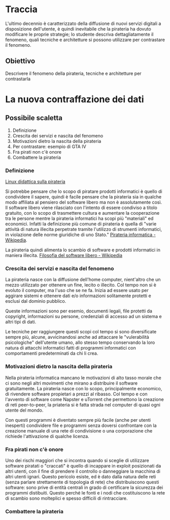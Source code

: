 # Traccia

L'ultimo decennio è caratterizzato della diffusione di nuovi servizi digitali a disposizione dell'utente, è quindi inevitabile che la pirateria ha dovuto modificare le proprie strategie; lo studente descriva dettagliatamente il fenomeno, quali tecniche e architetture si possono utilizzare per contrastare il fenomeno.

## Obiettivo

Descrivere il fenomeno della pirateria, tecniche e architetture per contrastarla

# La nuova contraffazione dei dati

## Possibile scaletta

<ol>
	<li>Definizione</li>
	<li>Crescita dei servizi e nascita del fenomeno</li>
	<li>Motivazioni dietro la nascita della pirateria</li>
	<li>Per contrastare: esempio di GTA IV</li>
	<li>Fra pirati non c'è onore</li>
	<li>Combattere la pirateria</li>
</ol>

### Definizione

[Linux didattica sulla pirateria](http://linuxdidattica.org/docs/linuxmagazine/bernardi_25.html)

Si potrebbe pensare che lo scopo di piratare prodotti informatici è quello di condividere il sapere, quindi è facile pensare che la pirateria sia in qualche modo affiliata al pensiero del software libero ma non è assolutamente così. Il software libero viene rilasciato con l'intento di essere condiviso a titolo gratuito, con lo scopo di trasmettere cultura e aumentare la cooperazione tra le persone mentre la pirateria informatici ha scopi più "materiali" ed economici. Infatti la definizione più comune di pirateria è quella di "varie attività di natura illecita perpetrate tramite l'utilizzo di strumenti informatici, in violazione delle norme giuridiche di uno Stato." [Pirateria informatica - Wikipedia](https://it.wikipedia.org/wiki/Pirateria_informatica).

La pirateria quindi alimenta lo scambio di software e prodotti informatici in maniera illecita.
[Filosofia del software libero - Wikipedia](https://it.wikipedia.org/wiki/Software_libero#Aspetti_filosofici_e_sociali)

### Crescita dei servizi e nascita del fenomeno

La pirateria nasce con la diffusione dell'home computer, nient'altro che un mezzo utilizzato per ottenere un fine, lecito o illecito. Col tempo non si è evoluto il computer, ma l'uso che se ne fa. Inizia ad essere usato per aggirare sistemi e ottenere dati e/o informazioni solitamente protetti e esclusi dal dominio pubblico.

Queste informazioni sono per esemio, documenti legali, file protetti da copyright, informazioni su persone, credenziali di accesso ad un sistema e altri tipi di dati.

Le tecniche per raggiungere questi scopi col tempo si sono diversificate sempre più, alcune, avvicinandosi anche ad attaccare le "vulerabilità psicologiche" dell'utente umano, allo stesso tempo conservando la loro natura di attacchi informatici fatti di programmi informatici con comportamenti predeterminati da chi li crea.

### Motivazioni dietro la nascita della pirateria

Nella pirateria informatica mancano le motivazioni di alto tasso morale che ci sono negli altri movimenti che mirano a distribuire il software gratuitamente. La pirateria nasce con lo scopo, principalmente economico, di rivendere software propietari a prezzi al ribasso. Col tempo e con l'avvento di software come Napster e uTorrent che permettono la creazione di reti peer-to-peer, la priateria si è fatta strada nel computer di quasi ogni utente del mondo.

Con questi programmi è diventato sempre più facile (anche per utenti inesperti) condividere file e programmi senza doversi confrontare con la creazione manuale di una rete di condivisione o una corporazione che richiede l'attivazione di qualche licenza.

### Fra pirati non c'è onore

Uno dei rischi maggiori che si incontra quando si sceglie di utilizzare software piratati o "craccati" è quello di incappare in exploit posizionati da altri utenti, con il fine di prendere il controllo o danneggiare la macchina di altri utenti ignari. Questo pericolo esiste, ed è dato dalla natura delle reti (senza parlare strettamente di topologia di rete) che distribuiscono questi software: sono prive di entità centrali in grado di certificare la sicurezza dei programmi distibuiti. Questo perché le fonti e i nodi che costituiscono la rete di scambio sono molteplici e spesso difficili di rintracciare.

### Combattere la pirateria

<div style="visibility: hidden;">

### Consiglio prof

Sistemi: log
informatica: inserire i log nei databse non relazionali o relazionali

collegamento con pcto: come ho fatto log durante l'alternanza e quali sono stati i rischi dei software contraffatti

Ogni attività viene monitorata, big data, (database con modello a oggetti, database reticolari)

https://lorenzogovoni.com/database-relazionali-e-big-data/
https://www.rackone.it/big-data-con-database-nosql-unintroduzione-pratica/

</div>
